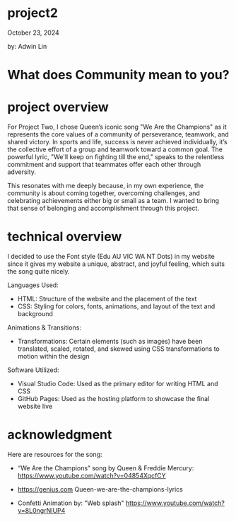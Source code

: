 # project2

  October 23, 2024

  by: Adwin Lin

# What does Community mean to you? 

# project overview

For Project Two, I chose Queen’s iconic song "We Are the Champions" as it represents the core values of a community of perseverance, teamwork, and shared victory. In sports and life, success is never achieved individually, it’s the collective effort of a group and teamwork toward a common goal. The powerful lyric, "We'll keep on fighting till the end," speaks to the relentless commitment and support that teammates offer each other through adversity.

This resonates with me deeply because, in my own experience, the community is about coming together, overcoming challenges, and celebrating achievements either big or small as a team. I wanted to bring that sense of belonging and accomplishment through this project.

# technical overview 

I decided to use the Font style (Edu AU VIC WA NT Dots) in my website since it gives my website a unique, abstract, and joyful feeling, which suits the song quite nicely. 

Languages Used:

- HTML: Structure of the website and the placement of the text
- CSS: Styling for colors, fonts, animations, and layout of the text and background

Animations & Transitions:

- Transformations: Certain elements (such as images) have been translated, scaled, rotated, and skewed using CSS transformations to motion within the design

Software Utilized:

- Visual Studio Code: Used as the primary editor for writing HTML and CSS
- GitHub Pages: Used as the hosting platform to showcase the final website live




# acknowledgment 

Here are resources for the song:

- “We Are the Champions” song by Queen & Freddie Mercury:  
https://www.youtube.com/watch?v=04854XqcfCY
- https://genius.com Queen-we-are-the-champions-lyrics

- Confetti Animation by: "Web splash" 
https://www.youtube.com/watch?v=8L0ngrNIUP4

